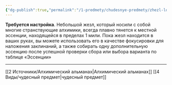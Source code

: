 ```yaml
---
{"dg-publish":true,"permalink":"/1-predmety/chudesnye-predmety/zhezl-lozohodstva/"}
---
```


**Требуется настройка**. Небольшой жезл, который носили с собой многие странствующие алхимики, всегда плавно тянется к местной эссенции, находящейся в пределах 1 мили. Пока жезл находится в ваших руках, вы можете использовать его в качестве фокусировки для наложения заклинаний, а также собирать одну дополнительную эссенцию после успешной проверки сбора или выбора варианта по таблице «Эссенции»
___
[[2 Источники/Алхимический альманах\|Алхимический альманах]] [[4 Виды/чудесный предмет\|чудесный предмет]]